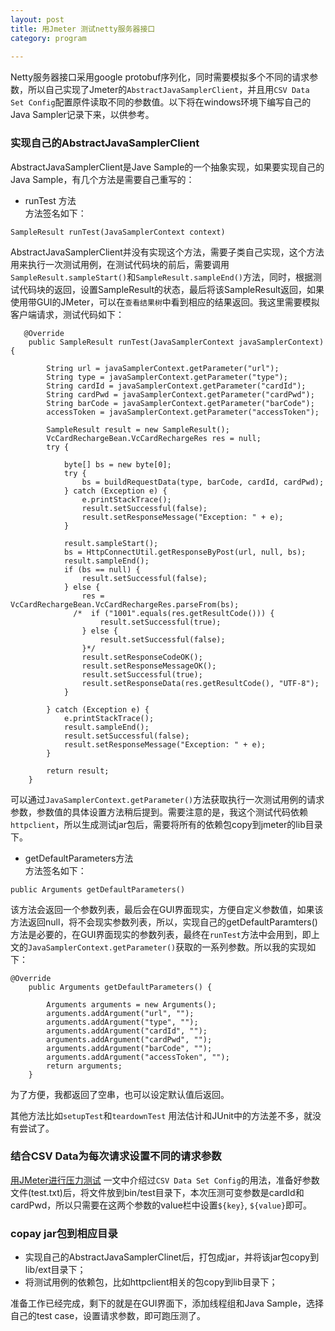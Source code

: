 ```yaml
---  
layout: post  
title: 用Jmeter 测试netty服务器接口     
category: program
 
---
```


Netty服务器接口采用google protobuf序列化，同时需要模拟多个不同的请求参数，所以自己实现了Jmeter的`AbstractJavaSamplerClient`，并且用`CSV Data Set Config`配置原件读取不同的参数值。以下将在windows环境下编写自己的Java Sampler记录下来，以供参考。


### 实现自己的AbstractJavaSamplerClient  

AbstractJavaSamplerClient是Jave Sample的一个抽象实现，如果要实现自己的Java Sample，有几个方法是需要自己重写的：  

 * runTest 方法  
方法签名如下：  

~~~~  
SampleResult runTest(JavaSamplerContext context)
~~~~  

AbstractJavaSamplerClient并没有实现这个方法，需要子类自己实现，这个方法用来执行一次测试用例，在测试代码块的前后，需要调用`SampleResult.sampleStart()`和`SampleResult.sampleEnd()`方法，同时，根据测试代码块的返回，设置SampleResult的状态，最后将该SampleResult返回，如果使用带GUI的JMeter，可以在`查看结果树`中看到相应的结果返回。我这里需要模拟客户端请求，测试代码如下：

~~~~  
   @Override
    public SampleResult runTest(JavaSamplerContext javaSamplerContext) {

        String url = javaSamplerContext.getParameter("url");
        String type = javaSamplerContext.getParameter("type");
        String cardId = javaSamplerContext.getParameter("cardId");
        String cardPwd = javaSamplerContext.getParameter("cardPwd");
        String barCode = javaSamplerContext.getParameter("barCode");
        accessToken = javaSamplerContext.getParameter("accessToken");

        SampleResult result = new SampleResult();
        VcCardRechargeBean.VcCardRechargeRes res = null;
        try {

            byte[] bs = new byte[0];
            try {
                bs = buildRequestData(type, barCode, cardId, cardPwd);
            } catch (Exception e) {
                e.printStackTrace();
                result.setSuccessful(false);
                result.setResponseMessage("Exception: " + e);
            }

            result.sampleStart();
            bs = HttpConnectUtil.getResponseByPost(url, null, bs);
            result.sampleEnd();
            if (bs == null) {
                result.setSuccessful(false);
            } else {
                res = VcCardRechargeBean.VcCardRechargeRes.parseFrom(bs);
              /*  if ("1001".equals(res.getResultCode())) {
                    result.setSuccessful(true);
                } else {
                    result.setSuccessful(false);
                }*/
                result.setResponseCodeOK();
                result.setResponseMessageOK();
                result.setSuccessful(true);
                result.setResponseData(res.getResultCode(), "UTF-8");
            }

        } catch (Exception e) {
            e.printStackTrace();
            result.sampleEnd();
            result.setSuccessful(false);
            result.setResponseMessage("Exception: " + e);
        }

        return result;
    }  
~~~~  

可以通过`JavaSamplerContext.getParameter()`方法获取执行一次测试用例的请求参数，参数值的具体设置方法稍后提到。需要注意的是，我这个测试代码依赖`httpclient`，所以生成测试jar包后，需要将所有的依赖包copy到jmeter的lib目录下。

 * getDefaultParameters方法  
 方法签名如下：  
 
 ~~~~  
 public Arguments getDefaultParameters()
 ~~~~  
 
 该方法会返回一个参数列表，最后会在GUI界面现实，方便自定义参数值，如果该方法返回null，将不会现实参数列表，所以，实现自己的getDefaultParamters()方法是必要的，在GUI界面现实的参数列表，最终在`runTest`方法中会用到，即上文的`JavaSamplerContext.getParameter()`获取的一系列参数。所以我的实现如下：    

~~~~  
@Override  
    public Arguments getDefaultParameters() {
    
        Arguments arguments = new Arguments();
        arguments.addArgument("url", "");
        arguments.addArgument("type", "");
        arguments.addArgument("cardId", "");
        arguments.addArgument("cardPwd", "");
        arguments.addArgument("barCode", "");
        arguments.addArgument("accessToken", "");
        return arguments;
    }  
~~~~  

为了方便，我都返回了空串，也可以设定默认值后返回。

其他方法比如`setupTest`和`teardownTest` 用法估计和JUnit中的方法差不多，就没有尝试了。

### 结合CSV Data为每次请求设置不同的请求参数

[用JMeter进行压力测试](http://afredlyj.github.io/posts/jmeter-intro.html) 一文中介绍过`CSV Data Set Config`的用法，准备好参数文件(test.txt)后，将文件放到bin/test目录下，本次压测可变参数是cardId和cardPwd，所以只需要在这两个参数的value栏中设置`${key}`, `${value}`即可。

### copay jar包到相应目录

 * 实现自己的AbstractJavaSamplerClinet后，打包成jar，并将该jar包copy到lib/ext目录下；
 * 将测试用例的依赖包，比如httpclient相关的包copy到lib目录下；
 
准备工作已经完成，剩下的就是在GUI界面下，添加线程组和Java Sample，选择自己的test case，设置请求参数，即可跑压测了。
 
 
